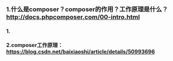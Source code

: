 ### 1.什么是composer？composer的作用？工作原理是什么？http://docs.phpcomposer.com/00-intro.html
#### 1.
#### 2.composer工作原理：https://blog.csdn.net/baixiaoshi/article/details/50993696

